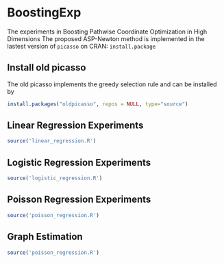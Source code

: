 # BoostingExp
The experiments in Boosting Pathwise Coordinate Optimization in High Dimensions
The proposed ASP-Newton method is implemented in the lastest version of `picasso` on CRAN: `install.package`

## Install old picasso 
The old picasso implements the greedy selection rule and can be installed by 
```R
install.packages("oldpicasso", repos = NULL, type="source")
```

## Linear Regression Experiments

```R
source('linear_regression.R')
```

## Logistic Regression Experiments

```R
source('logistic_regression.R')
```

## Poisson Regression Experiments

```R
source('poisson_regression.R')
```

## Graph Estimation

```R
source('poisson_regression.R')
```